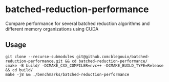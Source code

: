 # batched-reduction-performance
Compare performance for several batched reduction algorithms and different memory organizations using CUDA

## Usage
```
git clone --recurse-submodules git@github.com:blegouix/batched-reduction-performance.git && cd batched-reduction-performance/
cmake -B build/ -DCMAKE_CXX_COMPILER=nvc++ -DCMAKE_BUILD_TYPE=Release && cd build/
make -j8 && ./benchmarks/batched-reduction-performance
```

